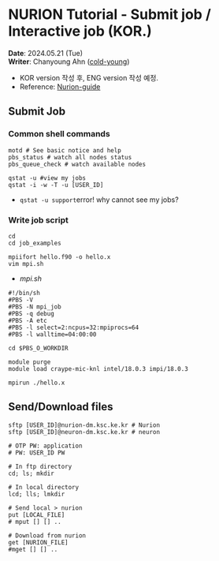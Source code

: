 # NURION Tutorial - Submit job / Interactive job (KOR.)
**Date**: 2024.05.21 (Tue) <br>
**Writer**: Chanyoung Ahn ([cold-young](https://github.com/cold-young))

- KOR version 작성 후, ENG version 작성 예정.
- Reference: [Nurion-guide](https://docs-ksc.gitbook.io/nurion-user-guide-eng)

## Submit Job 

### Common shell commands
```shell
motd # See basic notice and help
pbs_status # watch all nodes status 
pbs_queue_check # watch available nodes

qstat -u #view my jobs
qstat -i -w -T -u [USER_ID]
```
- `qstat -u support`error! why cannot see my jobs?

### Write job script 
```shell
cd 
cd job_examples

mpiifort hello.f90 -o hello.x
vim mpi.sh
```

- *mpi.sh*
```shell
#!/bin/sh
#PBS -V
#PBS -N mpi_job
#PBS -q debug
#PBS -A etc
#PBS -l select=2:ncpus=32:mpiprocs=64
#PBS -l walltime=04:00:00

cd $PBS_O_WORKDIR

module purge
module load craype-mic-knl intel/18.0.3 impi/18.0.3

mpirun ./hello.x
```


## Send/Download files 

```shell
sftp [USER_ID]@nurion-dm.ksc.ke.kr # Nurion
sftp [USER_ID]@neuron-dm.ksc.ke.kr # neuron

# OTP PW: application
# PW: USER_ID PW
```

```shell
# In ftp directory
cd; ls; mkdir 

# In local directory
lcd; lls; lmkdir 

# Send local > nurion
put [LOCAL_FILE]
# mput [] [] ..

# Download from nurion
get [NURION_FILE]
#mget [] [] .. 
```
